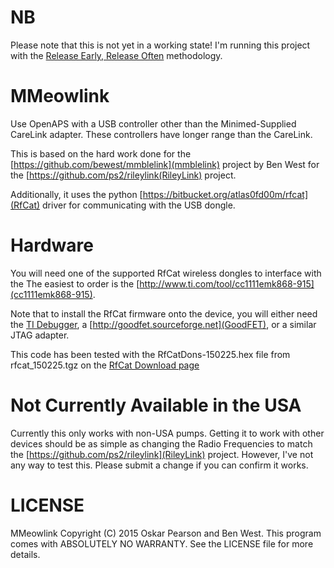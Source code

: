 # NB

Please note that this is not yet in a working state! I'm running this project
with the [Release Early, Release Often](https://en.wikipedia.org/wiki/Release_early,_release_often)
methodology.

# MMeowlink

Use OpenAPS with a USB controller other than the Minimed-Supplied CareLink
adapter. These controllers have longer range than the CareLink.

This is based on the hard work done for the [https://github.com/bewest/mmblelink](mmblelink)
project by Ben West for the [https://github.com/ps2/rileylink(RileyLink) project.

Additionally, it uses the python [https://bitbucket.org/atlas0fd00m/rfcat](RfCat)
driver for communicating with the USB dongle.

# Hardware

You will need one of the supported RfCat wireless dongles to interface with the
The easiest to order is the [http://www.ti.com/tool/cc1111emk868-915](cc1111emk868-915).

Note that to install the RfCat firmware onto the device, you will either need
the [TI Debugger](http://www.ti.com/tool/cc-debugger), a
[http://goodfet.sourceforge.net](GoodFET), or a similar JTAG adapter.

This code has been tested with the RfCatDons-150225.hex file from
rfcat_150225.tgz on the [RfCat Download page](https://bitbucket.org/atlas0fd00m/rfcat/downloads)

# Not Currently Available in the USA

Currently this only works with non-USA pumps. Getting it to work with
other devices should be as simple as changing the Radio Frequencies to
match the [https://github.com/ps2/rileylink](RileyLink) project. However,
I've not any way to test this. Please submit a change if you can confirm
it works.

# LICENSE

MMeowlink Copyright (C) 2015 Oskar Pearson and Ben West.
This program comes with ABSOLUTELY NO WARRANTY. See the LICENSE file
for more details.
